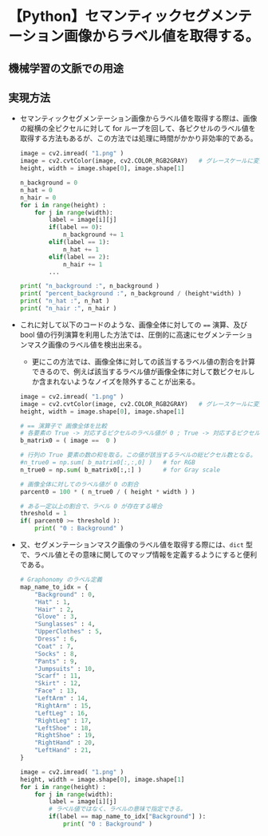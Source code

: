 # 【Python】セマンティックセグメンテーション画像からラベル値を取得する。

## 機械学習の文脈での用途

## 実現方法

- セマンティックセグメンテーション画像からラベル値を取得する際は、画像の縦横の全ピクセルに対して for ループを回して、各ピクせルのラベル値を取得する方法もあるが、この方法では処理に時間がかかり非効率的である。
    ```python
    image = cv2.imread( "1.png" )
    image = cv2.cvtColor(image, cv2.COLOR_RGB2GRAY)   # グレースケールに変換
    height, width = image.shape[0], image.shape[1]

    n_background = 0
    n_hat = 0
    n_hair = 0
    for i in range(height) :
        for j in range(width):
            label = image[i][j]
            if(label == 0):
                n_background += 1
            elif(label == 1):
                n_hat += 1
            elif(label == 2):
                n_hair += 1
            ...

    print( "n_background :", n_background )
    print( "percent_background :", n_background / (height*width) )
    print( "n_hat :", n_hat )
    print( "n_hair :", n_hair )
    ```

- これに対して以下のコードのような、画像全体に対しての `==` 演算、及び bool 値の行列演算を利用した方法では、圧倒的に高速にセグメンテーションマスク画像のラベル値を検出出来る。
    - 更にこの方法では、画像全体に対しての該当するラベル値の割合を計算できるので、例えば該当するラベル値が画像全体に対して数ピクセルしか含まれないようなノイズを除外することが出来る。
    ```python
    image = cv2.imread( "1.png" )
    image = cv2.cvtColor(image, cv2.COLOR_RGB2GRAY)   # グレースケールに変換
    height, width = image.shape[0], image.shape[1]

    # == 演算子で 画像全体を比較
    # 各要素の True -> 対応するピクセルのラベル値が 0 ; True -> 対応するピクセルのラベル値が 0 でない
    b_matrix0 = ( image ==  0 )

    # 行列の True 要素の数の和を取る。この値が該当するラベルの総ピクセル数となる。
    #n_true0 = np.sum( b_matrix0[:,:,0] )   # for RGB
    n_true0 = np.sum( b_matrix0[:,:] )      # for Gray scale

    # 画像全体に対してのラベル値が 0 の割合
    parcent0 = 100 * ( n_true0 / ( height * width ) )

    # ある一定以上の割合で、ラベル 0 が存在する場合
    threshold = 1
    if( parcent0 >= threshold ):
        print( "0 : Background" ) 
    ```

- 又、セグメンテーションマスク画像のラベル値を取得する際には、`dict` 型で、ラベル値とその意味に関してのマップ情報を定義するようにすると便利である。
    ```python
    # Graphonomy のラベル定義
    map_name_to_idx = {
        "Background" : 0,
        "Hat" : 1,
        "Hair" : 2,
        "Glove" : 3,
        "Sunglasses" : 4,
        "UpperClothes" : 5,
        "Dress" : 6,
        "Coat" : 7,
        "Socks" : 8,
        "Pants" : 9,
        "Jumpsuits" : 10,
        "Scarf" : 11,
        "Skirt" : 12,
        "Face" : 13,
        "LeftArm" : 14,
        "RightArm" : 15,
        "LeftLeg" : 16,
        "RightLeg" : 17,
        "LeftShoe" : 18,
        "RightShoe" : 19,
        "RightHand" : 20,
        "LeftHand" : 21,
    }

    image = cv2.imread( "1.png" )
    height, width = image.shape[0], image.shape[1]
    for i in range(height) :
        for j in range(width):
            label = image[i][j]
            # ラベル値ではなく、ラベルの意味で指定できる。
            if(label == map_name_to_idx["Background"] ):
                print( "0 : Background" )
    ```